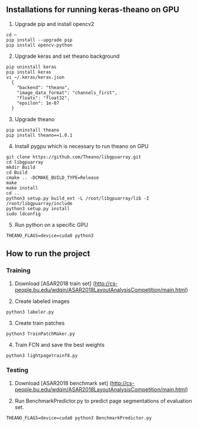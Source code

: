 ## Installations for running keras-theano on GPU
1. Upgrade pip and install opencv2
```
cd ~
pip install --upgrade pip
pip install opencv-python
```
2. Upgrade keras and set theano background
```
pip uninstall keras
pip install keras
vi ~/.keras/keras.json
  {
    "backend": "theano",
    "image_data_format": "channels_first",
    "floatx": "float32",
    "epsilon": 1e-07
  }
```
3. Upgrade theano
```
pip uninstall theano
pip install theano==1.0.1
```
4. Install pygpu which is necessary to run theano on GPU
```
git clone https://github.com/Theano/libgpuarray.git
cd libgpuarray
mkdir Build
cd Build
cmake .. -DCMAKE_BUILD_TYPE=Release
make
make install
cd ..
python3 setup.py build_ext -L /root/libgpuarray/lib -I /root/libgpuarray/include
python3 setup.py install
sudo ldconfig
```
5. Run python on a specific GPU
```
THEANO_FLAGS=device=cuda0 python3
```

## How to run the project
### Training
1. Download [ASAR2018 train set] (http://cs-people.bu.edu/wdqin/ASAR2018LayoutAnalysisCompetition/main.html)

2. Create labeled images
```
python3 labeler.py
```
3. Create train patches
```
python3 TrainPatchMaker.py
```
4. Train FCN and save the best weights
```
python3 lightpagetrainf8.py
```
### Testing
1. Download [ASAR2018 benchmark set] (http://cs-people.bu.edu/wdqin/ASAR2018LayoutAnalysisCompetition/main.html)

2. Run BenchmarkPredictor.py to predict page segmentations of evaluation set.
```
THEANO_FLAGS=device=cuda0 python3 BenchmarkPredictor.py
```
